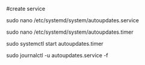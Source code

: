 
#create service

sudo nano /etc/systemd/system/autoupdates.service

sudo nano /etc/systemd/system/autoupdates.timer


 

sudo systemctl start autoupdates.timer

sudo journalctl -u autoupdates.service -f
